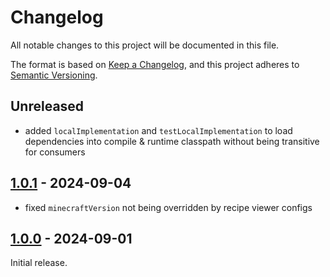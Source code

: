 # Changelog

All notable changes to this project will be documented in this file.

The format is based on [Keep a Changelog], and this project adheres to [Semantic Versioning].

## Unreleased
- added `localImplementation` and `testLocalImplementation` to load dependencies into compile & runtime classpath without being transitive for consumers

## [1.0.1] - 2024-09-04

- fixed `minecraftVersion` not being overridden by recipe viewer configs

## [1.0.0] - 2024-09-01

Initial release.

<!-- Links -->
[keep a changelog]: https://keepachangelog.com/en/1.0.0/
[semantic versioning]: https://semver.org/spec/v2.0.0.html

<!-- Versions -->
[1.0.1]: https://github.com/AlmostReliable/almostgradle/releases/tag/v1.0.1
[1.0.0]: https://github.com/AlmostReliable/almostgradle/releases/tag/v1.0.0
